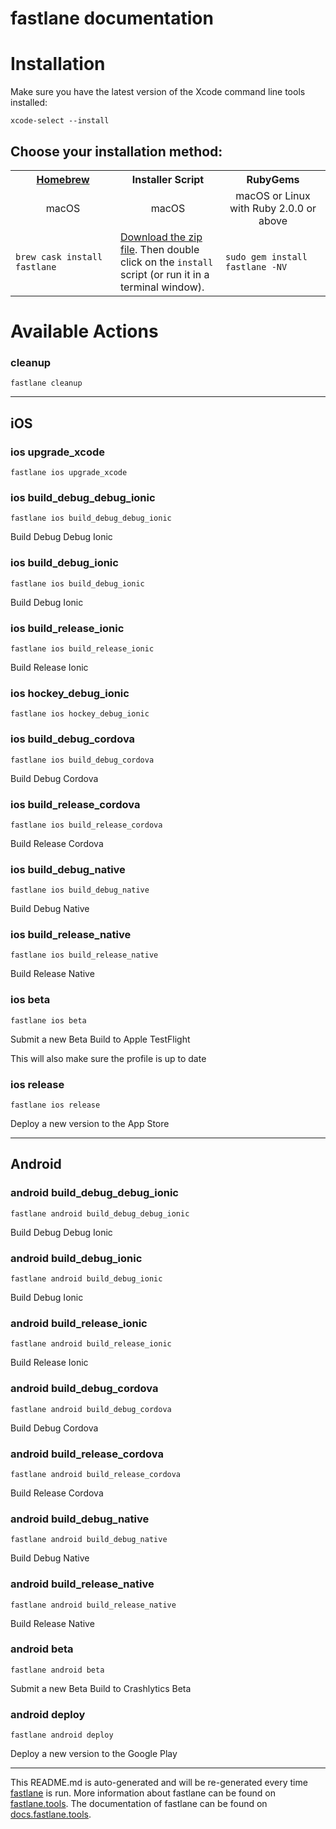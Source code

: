 fastlane documentation
================
# Installation

Make sure you have the latest version of the Xcode command line tools installed:

```
xcode-select --install
```

## Choose your installation method:

<table width="100%" >
<tr>
<th width="33%"><a href="http://brew.sh">Homebrew</a></th>
<th width="33%">Installer Script</th>
<th width="33%">RubyGems</th>
</tr>
<tr>
<td width="33%" align="center">macOS</td>
<td width="33%" align="center">macOS</td>
<td width="33%" align="center">macOS or Linux with Ruby 2.0.0 or above</td>
</tr>
<tr>
<td width="33%"><code>brew cask install fastlane</code></td>
<td width="33%"><a href="https://download.fastlane.tools">Download the zip file</a>. Then double click on the <code>install</code> script (or run it in a terminal window).</td>
<td width="33%"><code>sudo gem install fastlane -NV</code></td>
</tr>
</table>

# Available Actions
### cleanup
```
fastlane cleanup
```


----

## iOS
### ios upgrade_xcode
```
fastlane ios upgrade_xcode
```

### ios build_debug_debug_ionic
```
fastlane ios build_debug_debug_ionic
```
Build Debug Debug Ionic
### ios build_debug_ionic
```
fastlane ios build_debug_ionic
```
Build Debug Ionic
### ios build_release_ionic
```
fastlane ios build_release_ionic
```
Build Release Ionic
### ios hockey_debug_ionic
```
fastlane ios hockey_debug_ionic
```

### ios build_debug_cordova
```
fastlane ios build_debug_cordova
```
Build Debug Cordova
### ios build_release_cordova
```
fastlane ios build_release_cordova
```
Build Release Cordova
### ios build_debug_native
```
fastlane ios build_debug_native
```
Build Debug Native
### ios build_release_native
```
fastlane ios build_release_native
```
Build Release Native
### ios beta
```
fastlane ios beta
```
Submit a new Beta Build to Apple TestFlight

This will also make sure the profile is up to date
### ios release
```
fastlane ios release
```
Deploy a new version to the App Store

----

## Android
### android build_debug_debug_ionic
```
fastlane android build_debug_debug_ionic
```
Build Debug Debug Ionic
### android build_debug_ionic
```
fastlane android build_debug_ionic
```
Build Debug Ionic
### android build_release_ionic
```
fastlane android build_release_ionic
```
Build Release Ionic
### android build_debug_cordova
```
fastlane android build_debug_cordova
```
Build Debug Cordova
### android build_release_cordova
```
fastlane android build_release_cordova
```
Build Release Cordova
### android build_debug_native
```
fastlane android build_debug_native
```
Build Debug Native
### android build_release_native
```
fastlane android build_release_native
```
Build Release Native
### android beta
```
fastlane android beta
```
Submit a new Beta Build to Crashlytics Beta
### android deploy
```
fastlane android deploy
```
Deploy a new version to the Google Play

----

This README.md is auto-generated and will be re-generated every time [fastlane](https://fastlane.tools) is run.
More information about fastlane can be found on [fastlane.tools](https://fastlane.tools).
The documentation of fastlane can be found on [docs.fastlane.tools](https://docs.fastlane.tools).
